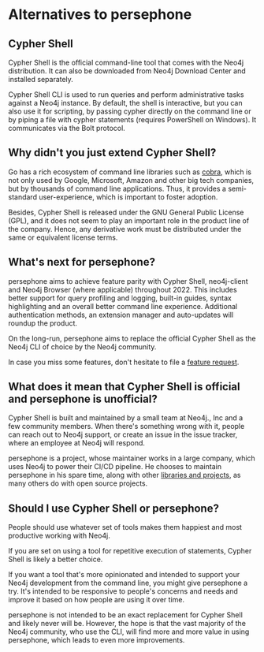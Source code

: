 # Alternatives to persephone

## Cypher Shell

Cypher Shell is the official command-line tool that comes with the Neo4j distribution.
It can also be downloaded from Neo4j Download Center and installed separately.

Cypher Shell CLI is used to run queries and perform administrative tasks against a Neo4j instance.
By default, the shell is interactive, but you can also use it for scripting, by passing cypher
directly on the command line or by piping a file with cypher statements (requires PowerShell on Windows).
It communicates via the Bolt protocol.

## Why didn't you just extend Cypher Shell?

Go has a rich ecosystem of command line libraries such as [cobra][], which is not only used by Google, Microsoft,
Amazon and other big tech companies, but by thousands of command line applications.
Thus, it provides a semi-standard user-experience, which is important to foster adoption.

Besides, Cypher Shell is released under the GNU General Public License (GPL),
and it does not seem to play an important role in the product line of the company.
Hence, any derivative work must be distributed under the same or equivalent license terms.

## What's next for persephone?

persephone aims to achieve feature parity with Cypher Shell, neo4j-client
and Neo4j Browser (where applicable) throughout 2022.
This includes better support for query profiling and logging, built-in guides,
syntax highlighting and an overall better command line experience.
Additional authentication methods, an extension manager and auto-updates will roundup the product.

On the long-run, persephone aims to replace the official Cypher Shell as the Neo4j CLI of choice by the Neo4j community.

In case you miss some features, don't hesitate to file a [feature request][issues].

## What does it mean that Cypher Shell is official and persephone is unofficial?

Cypher Shell is built and maintained by a small team at Neo4j., Inc and a few community members.
When there's something wrong with it, people can reach out to Neo4j support,
or create an issue in the issue tracker, where an employee at Neo4j will respond. 

persephone is a project, whose maintainer works in a large company, which uses Neo4j to power their CI/CD pipeline.
He chooses to maintain persephone in his spare time, along with other [libraries and projects][abc-inc],
as many others do with open source projects.

## Should I use Cypher Shell or persephone?

People should use whatever set of tools makes them happiest and most productive working with Neo4j. 

If you are set on using a tool for repetitive execution of statements, Cypher Shell is likely a better choice.

If you want a tool that's more opinionated and intended to support your Neo4j development from the command line,
you might give persephone a try.
It's intended to be responsive to people's concerns and needs and improve it based on how people are using it over time.

persephone is not intended to be an exact replacement for Cypher Shell and likely never will be.
However, the hope is that the vast majority of the Neo4j community, who use the CLI,
will find more and more value in using persephone, which leads to even more improvements.

[abc-inc]: https://github.com/abc-inc
[cobra]: https://github.com/spf13/cobra
[issues]: https://github.com/abc-inc/persephone/issues
